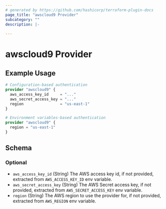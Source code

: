 ```yaml
---
# generated by https://github.com/hashicorp/terraform-plugin-docs
page_title: "awscloud9 Provider"
subcategory: ""
description: |-
  
---
```


# awscloud9 Provider



## Example Usage

```terraform
# Configuration-based authentication
provider "awscloud9" {
  aws_access_key_id     = "..."
  aws_secret_access_key = "..."
  region                = "us-east-1"
}

# Environment variables-based authentication
provider "awscloud9" {
  region = "us-east-1"
}
```

<!-- schema generated by tfplugindocs -->
## Schema

### Optional

- `aws_access_key_id` (String) The AWS access key id, if not provided, extracted from `AWS_ACCESS_KEY_ID` env variable.
- `aws_secret_access_key` (String) The AWS Secret access key, if not provided, extracted from `AWS_SECRET_ACCESS_KEY` env variable.
- `region` (String) The AWS region to use the provider for, if not provided, extracted from `AWS_REGION` env variable.
